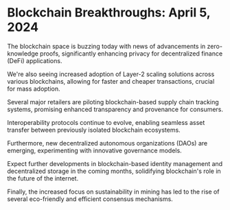# Blockchain Breakthroughs: April 5, 2024

The blockchain space is buzzing today with news of advancements in zero-knowledge proofs, significantly enhancing privacy for decentralized finance (DeFi) applications.

We're also seeing increased adoption of Layer-2 scaling solutions across various blockchains, allowing for faster and cheaper transactions, crucial for mass adoption.

Several major retailers are piloting blockchain-based supply chain tracking systems, promising enhanced transparency and provenance for consumers.

Interoperability protocols continue to evolve, enabling seamless asset transfer between previously isolated blockchain ecosystems.

Furthermore, new decentralized autonomous organizations (DAOs) are emerging, experimenting with innovative governance models.

Expect further developments in blockchain-based identity management and decentralized storage in the coming months, solidifying blockchain's role in the future of the internet.

Finally, the increased focus on sustainability in mining has led to the rise of several eco-friendly and efficient consensus mechanisms.
